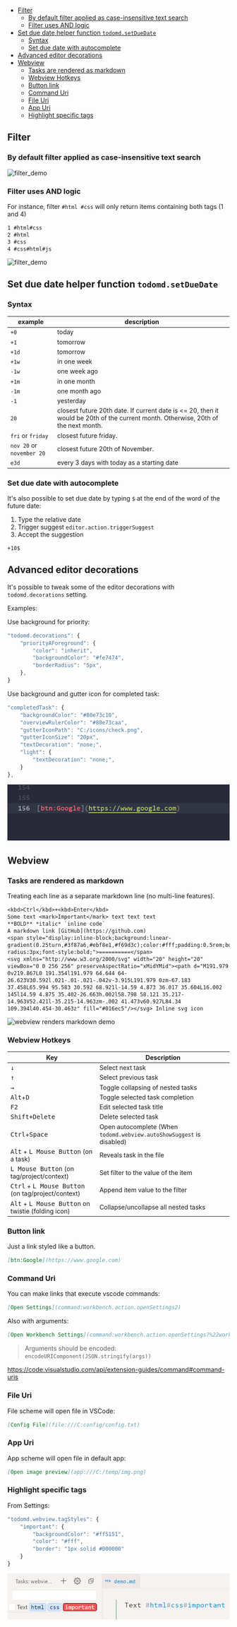 <!-- TOC -->

- [Filter](#filter)
    - [By default filter applied as case-insensitive text search](#by-default-filter-applied-as-case-insensitive-text-search)
    - [Filter uses AND logic](#filter-uses-and-logic)
- [Set due date helper function `todomd.setDueDate`](#set-due-date-helper-function-todomdsetduedate)
    - [Syntax](#syntax)
    - [Set due date with autocomplete](#set-due-date-with-autocomplete)
- [Advanced editor decorations](#advanced-editor-decorations)
- [Webview](#webview)
    - [Tasks are rendered as markdown](#tasks-are-rendered-as-markdown)
    - [Webview Hotkeys](#webview-hotkeys)
    - [Button link](#button-link)
    - [Command Uri](#command-uri)
    - [File Uri](#file-uri)
    - [App Uri](#app-uri)
    - [Highlight specific tags](#highlight-specific-tags)

<!-- /TOC -->

## Filter

### By default filter applied as case-insensitive text search

![filter_demo](https://raw.githubusercontent.com/usernamehw/vscode-todo-md/master/docs/img/filter.png)

### Filter uses AND logic

For instance, filter `#html #css` will only return items containing both tags (1 and 4)

```
1 #html#css
2 #html
3 #css
4 #css#html#js
```

![filter_demo](https://raw.githubusercontent.com/usernamehw/vscode-todo-md/master/docs/img/filter_and_logic.png)

## Set due date helper function `todomd.setDueDate`

### Syntax

example | description
--- | ---
`+0`|today
`+1`|tomorrow
`+1d`|tomorrow
`+1w`|in one week
`-1w`|one week ago
`+1m`|in one month
`-1m`|one month ago
`-1`|yesterday
`20`|closest future 20th date. If current date is <= 20, then it would be 20th of the current month. Otherwise, 20th of the next month.
`fri` or `friday`|closest future friday.
`nov 20` or `november 20`|closest future 20th of November.
`e3d`|every 3 days with today as a starting date

### Set due date with autocomplete

It's also possible to set due date by typing `$` at the end of the word of the future date:

1. Type the relative date
1. Trigger suggest `editor.action.triggerSuggest`
1. Accept the suggestion

```
+10$
```

## Advanced editor decorations

It's possible to tweak some of the editor decorations with `todomd.decorations` setting.

Examples:

Use background for priority:

```js
"todomd.decorations": {
    "priorityAForeground": {
        "color": "inherit",
        "backgroundColor": "#fe7474",
        "borderRadius": "5px",
    },
}
```

Use background and gutter icon for completed task:

```js
"completedTask": {
    "backgroundColor": "#80e73c10",
    "overviewRulerColor": "#80e73caa",
    "gutterIconPath": "C:/icons/check.png",
    "gutterIconSize": "20px",
    "textDecoration": "none;",
    "light": {
        "textDecoration": "none;",
    }
},
```

![completed_task_gif](./img/completed_task_decoration.gif)

## Webview

### Tasks are rendered as markdown

Treating each line as a separate markdown line (no multi-line features).

```
<kbd>Ctrl</kbd>+<kbd>Enter</kbd>
Some text <mark>Important</mark> text text text
**BOLD** *italic* `inline code`
A markdown link [GitHub](https://github.com)
<span style="display:inline-block;background:linear-gradient(0.25turn,#3f87a6,#ebf8e1,#f69d3c);color:#fff;padding:0.5rem;border-radius:3px;font-style:bold;">==========</span>
<svg xmlns="http://www.w3.org/2000/svg" width="20" height="20" viewBox="0 0 256 256" preserveAspectRatio="xMidYMid"><path d="M191.979 0v219.867L0 191.354l191.979 64.644 64-26.623V30.592l.021-.01-.021-.042v-3.915L191.979 0zm-67.183 37.458L65.994 95.583 30.592 68.921l-14.59 4.873 36.017 35.604L16.002 145l14.59 4.875 35.402-26.663h.002l58.798 58.121 35.217-14.963V52.421l-35.215-14.963zm-.002 41.473v60.927L84.34 109.394l40.454-30.463z" fill="#016ec5"/></svg> Inline svg icon
```

![webview renders markdown demo](https://raw.githubusercontent.com/usernamehw/vscode-todo-md/master/docs/img/webview_markdown_enabled.png)

### Webview Hotkeys

Key | Description
--- | ---
<kbd>↓</kbd>|Select next task
<kbd>↑</kbd>|Select previous task
<kbd>→</kbd>|Toggle collapsing of nested tasks
<kbd>Alt</kbd>+<kbd>D</kbd>|Toggle selected task completion
<kbd>F2</kbd>|Edit selected task title
<kbd>Shift+Delete</kbd>|Delete selected task
<kbd>Ctrl</kbd>+<kbd>Space</kbd>|Open autocomplete (When `todomd.webview.autoShowSuggest` is disabled)
<kbd>Alt</kbd> + <kbd>L Mouse Button</kbd> (on a task)|Reveals task in the file
<kbd>L Mouse Button</kbd> (on tag/project/context)|Set filter to the value of the item
<kbd>Ctrl</kbd> + <kbd>L Mouse Button</kbd> (on tag/project/context)|Append item value to the filter
<kbd>Alt</kbd> + <kbd>L Mouse Button</kbd> on twistie (folding icon)|Collapse/uncollapse all nested tasks

### Button link

Just a link styled like a button.

```md
[btn:Google](https://www.google.com)
```

### Command Uri

You can make links that execute vscode commands:

```md
[Open Settings](command:workbench.action.openSettings2)
```

Also with arguments:

```md
[Open Workbench Settings](command:workbench.action.openSettings?%22workbench%22)
```

> Arguments should be encoded: `encodeURIComponent(JSON.stringify(args))`

https://code.visualstudio.com/api/extension-guides/command#command-uris

### File Uri

File scheme will open file in VSCode:

```md
[Config File](file:///C:config/config.txt)
```

### App Uri

App scheme will open file in default app:

```md
[Open image preview](app:///C:/temp/img.png)
```

### Highlight specific tags

From Settings:

```js
"todomd.webview.tagStyles": {
    "important": {
        "backgroundColor": "#ff5151",
        "color": "#fff",
        "border": "1px solid #000000"
    }
}
```

![Custom tag style in webview](./img/webview_tag_style.png)